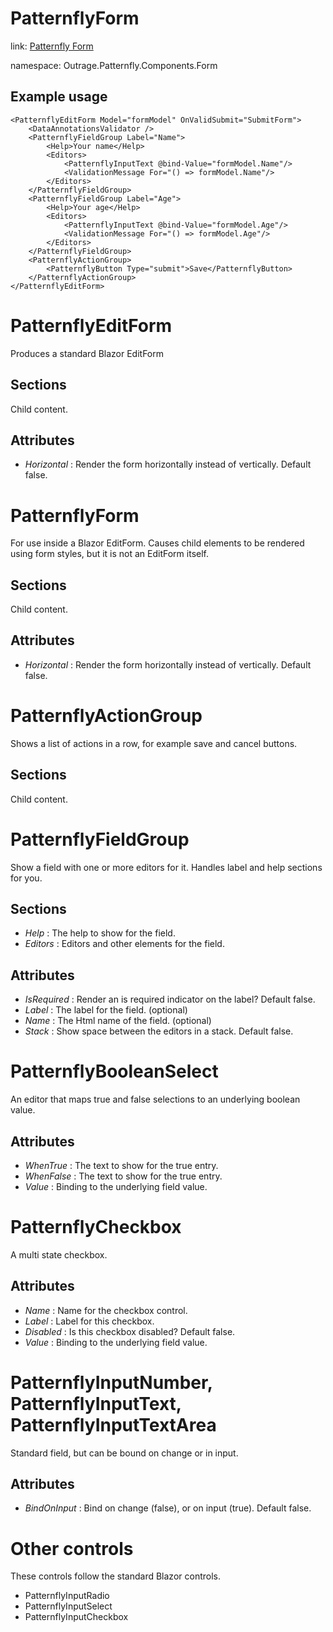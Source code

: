 ﻿

# PatternflyForm

link: [Patternfly Form](https://www.patternfly.org/v4/components/form)

namespace: Outrage.Patternfly.Components.Form

## Example usage

```
<PatternflyEditForm Model="formModel" OnValidSubmit="SubmitForm">
    <DataAnnotationsValidator />
    <PatternflyFieldGroup Label="Name">
        <Help>Your name</Help>
        <Editors>
            <PatternflyInputText @bind-Value="formModel.Name"/>
            <ValidationMessage For="() => formModel.Name"/>
        </Editors>
    </PatternflyFieldGroup>
    <PatternflyFieldGroup Label="Age">
        <Help>Your age</Help>
        <Editors>
            <PatternflyInputText @bind-Value="formModel.Age"/>
            <ValidationMessage For="() => formModel.Age"/>
        </Editors>
    </PatternflyFieldGroup>
    <PatternflyActionGroup>
        <PatternflyButton Type="submit">Save</PatternflyButton>
    </PatternflyActionGroup>
</PatternflyEditForm>
```

# PatternflyEditForm

Produces a standard Blazor EditForm
## Sections

Child content.

## Attributes

* *Horizontal* : Render the form horizontally instead of vertically. Default false.

# PatternflyForm

For use inside a Blazor EditForm.  Causes child elements to be rendered using form styles, but it is not an EditForm itself.

## Sections

Child content.

## Attributes

* *Horizontal* : Render the form horizontally instead of vertically. Default false.

# PatternflyActionGroup

Shows a list of actions in a row, for example save and cancel buttons.

## Sections

Child content.

# PatternflyFieldGroup

Show a field with one or more editors for it.  Handles label and help sections for you.

## Sections

* *Help* : The help to show for the field.
* *Editors* : Editors and other elements for the field.

## Attributes

* *IsRequired* : Render an is required indicator on the label? Default false.
* *Label* : The label for the field. (optional)
* *Name* : The Html name of the field. (optional)
* *Stack* : Show space between the editors in a stack. Default false.

# PatternflyBooleanSelect

An editor that maps true and false selections to an underlying boolean value.

## Attributes

* *WhenTrue* : The text to show for the true entry.
* *WhenFalse* : The text to show for the true entry.
* *Value* : Binding to the underlying field value.

# PatternflyCheckbox

A multi state checkbox.

## Attributes

* *Name* : Name for the checkbox control.
* *Label* : Label for this checkbox.
* *Disabled* : Is this checkbox disabled? Default false.
* *Value* : Binding to the underlying field value.

# PatternflyInputNumber, PatternflyInputText, PatternflyInputTextArea

Standard field, but can be bound on change or in input.

## Attributes

* *BindOnInput* : Bind on change (false), or on input (true). Default false.

# Other controls

These controls follow the standard Blazor controls.

* PatternflyInputRadio
* PatternflyInputSelect
* PatternflyInputCheckbox


